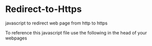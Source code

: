 # Redirect-to-Https
javascript to redirect web page from http to https

To reference this javascript file use the following in the head of your webpages
  
<script src="../scripts/redirectToHttps.js"></script>
